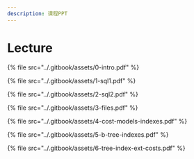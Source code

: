 ```yaml
---
description: 课程PPT
---
```


# Lecture

{% file src="../.gitbook/assets/0-intro.pdf" %}

{% file src="../.gitbook/assets/1-sql1.pdf" %}

{% file src="../.gitbook/assets/2-sql2.pdf" %}

{% file src="../.gitbook/assets/3-files.pdf" %}

{% file src="../.gitbook/assets/4-cost-models-indexes.pdf" %}

{% file src="../.gitbook/assets/5-b-tree-indexes.pdf" %}

{% file src="../.gitbook/assets/6-tree-index-ext-costs.pdf" %}
